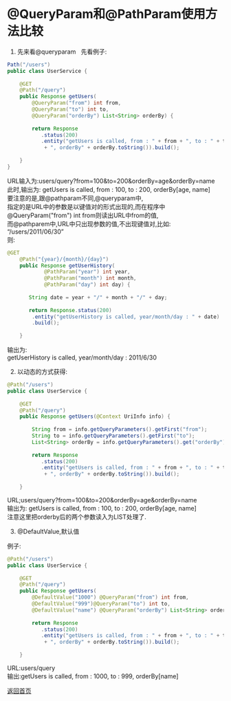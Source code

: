# @QueryParam和@PathParam使用方法比较

1. 先来看@queryparam  
   先看例子: 
```java
Path("/users")  
public class UserService {  
   
    @GET  
    @Path("/query")  
    public Response getUsers(
        @QueryParam("from") int from,  
        @QueryParam("to") int to,  
        @QueryParam("orderBy") List<String> orderBy) {  
   
        return Response  
           .status(200)  
           .entity("getUsers is called, from : " + from + ", to : " + to  
            + ", orderBy" + orderBy.toString()).build();  
   
    } 
}  
```

URL输入为:users/query?from=100&to=200&orderBy=age&orderBy=name  
  此时,输出为: 
getUsers is called, from : 100, to : 200, orderBy[age, name]  
要注意的是,跟@pathparam不同,@queryparam中,  
指定的是URL中的参数是以键值对的形式出现的,而在程序中  
@QueryParam("from") int from则读出URL中from的值,  
而@pathparem中,URL中只出现参数的值,不出现键值对,比如: 
“/users/2011/06/30”  
则:

```java
@GET  
    @Path("{year}/{month}/{day}")  
    public Response getUserHistory(  
            @PathParam("year") int year,  
            @PathParam("month") int month,   
            @PathParam("day") int day) {  
   
       String date = year + "/" + month + "/" + day;  
   
       return Response.status(200)  
        .entity("getUserHistory is called, year/month/day : " + date)  
        .build();  
   
    } 

```
输出为:  
getUserHistory is called, year/month/day : 2011/6/30 

2. 以动态的方式获得: 

```java
@Path("/users")  
public class UserService {  
   
    @GET  
    @Path("/query")  
    public Response getUsers(@Context UriInfo info) {  
   
        String from = info.getQueryParameters().getFirst("from");  
        String to = info.getQueryParameters().getFirst("to");  
        List<String> orderBy = info.getQueryParameters().get("orderBy");  
   
        return Response  
           .status(200)  
           .entity("getUsers is called, from : " + from + ", to : " + to  
            + ", orderBy" + orderBy.toString()).build();  
   
    }
```

URL;users/query?from=100&to=200&orderBy=age&orderBy=name  
输出为: 
getUsers is called, from : 100, to : 200, orderBy[age, name]  
注意这里把orderby后的两个参数读入为LIST处理了. 

3. @DefaultValue,默认值

例子: 
```java
@Path("/users")  
public class UserService {  
   
    @GET  
    @Path("/query")  
    public Response getUsers(  
        @DefaultValue("1000") @QueryParam("from") int from,  
        @DefaultValue("999")@QueryParam("to") int to,  
        @DefaultValue("name") @QueryParam("orderBy") List<String> orderBy) {  
   
        return Response  
           .status(200)  
           .entity("getUsers is called, from : " + from + ", to : " + to  
            + ", orderBy" + orderBy.toString()).build();  
   
    }
```

URL:users/query  
输出:getUsers is called, from : 1000, to : 999, orderBy[name] 
  
  
  [返回首页](../)
